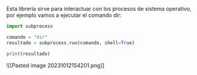 Esta librería sirve para interactuar con los procesos de sistema operativo, por ejemplo vamos a ejecutar el comando dir:
```python
import subprocess

comando = "dir" 
resultado = subprocess.run(comando, shell=True)

print(resultado)
```
![[Pasted image 20231012154201.png]]

